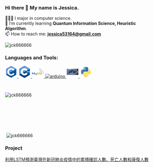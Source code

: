 ### Hi there 👋 My name is Jessica. 
👩🏻‍💻 I major in computer science.
<br>
🌱 I’m currently learning **Quantum Information Science, Heuristic Algorithm**.
<br>
📫 How to reach me: **jessica53164@gmail.com**


<p align="left"> <img src="https://komarev.com/ghpvc/?username=jck666666&label=Profile%20views&color=0e75b6&style=flat" alt="jck666666" /> </p>

<h3 align="left">Languages and Tools:</h3>

<p align="left"> <a href="https://www.cprogramming.com/" target="_blank" rel="noreferrer"> <img src="https://raw.githubusercontent.com/devicons/devicon/master/icons/c/c-original.svg" alt="c" width="40" height="40"/> </a> <a href="https://www.w3schools.com/cpp/" target="_blank" rel="noreferrer"> <img src="https://raw.githubusercontent.com/devicons/devicon/master/icons/cplusplus/cplusplus-original.svg" alt="cplusplus" width="40" height="40"/> </a> <a href="https://www.djangoproject.com/" target="_blank" rel="noreferrer">  <img src="https://raw.githubusercontent.com/devicons/devicon/master/icons/mysql/mysql-original-wordmark.svg" alt="mysql" width="40" height="40"/> </a> <a href="https://pandas.pydata.org/" target="_blank" rel="noreferrer"> <img src="https://cdn.worldvectorlogo.com/logos/arduino-1.svg" alt="arduino" width="40" height="40"/> </a> <a href="https://getbootstrap.com" target="_blank" rel="noreferrer">  <img src="https://raw.githubusercontent.com/devicons/devicon/master/icons/php/php-original.svg" alt="php" width="40" height="40"/> </a> <a href="https://www.python.org" target="_blank" rel="noreferrer"> <img src="https://raw.githubusercontent.com/devicons/devicon/master/icons/python/python-original.svg" alt="python" width="40" height="40"/> </a> </p>

<br>

<p><img align="left" src="https://github-readme-stats.vercel.app/api/top-langs?username=jck666666&show_icons=true&locale=en&layout=compact" alt="jck666666" /></p>

<br><br><br><br><br><br><br>

<p>&nbsp;<img align="center" src="https://github-readme-stats.vercel.app/api?username=jck666666&show_icons=true&locale=en" alt="jck666666" /></p>


<h3>Project</h3>
<a href="https://github.com/jck666666/Time-Series-Forecasting.git">利用LSTM預測臺灣在新冠肺炎疫情中的累積確診人數、死亡人數和康復人數</a>
</br>
